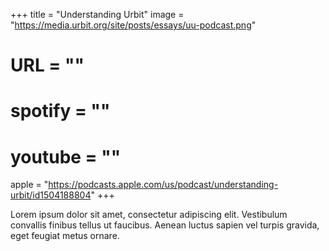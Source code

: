 +++
title = "Understanding Urbit"
image = "https://media.urbit.org/site/posts/essays/uu-podcast.png"
# URL = ""
# spotify = ""
# youtube = ""
apple = "https://podcasts.apple.com/us/podcast/understanding-urbit/id1504188804"
+++

Lorem ipsum dolor sit amet, consectetur adipiscing elit. Vestibulum convallis finibus tellus ut faucibus. Aenean luctus sapien vel turpis gravida, eget feugiat metus ornare.

